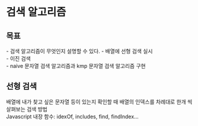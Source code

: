 <h1>검색 알고리즘</h1>
<h2>목표</h2>
- 검색 알고리즘이 무엇인지 설명할 수 있다.
- 배열에 선형 검색 실시</br>
- 이진 검색</br>
- naive 문자열 검색 알고리즘과 kmp 문자열 검색 알고리즘 구현

</br>
<h2>선형 검색</h2>
배열에 내가 찾고 싶은 문자열 등이 있는지 확인할 때 배열의 인덱스를 차례대로 한개 씩 살펴보는 검색 방법</br>
Javascript 내장 함수: idexOf, includes, find, findIndex...
